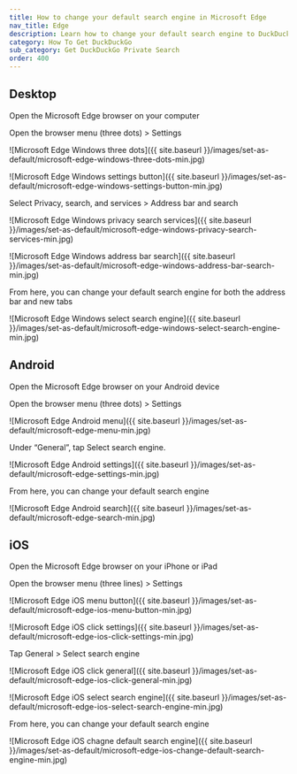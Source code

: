 ```yaml
---
title: How to change your default search engine in Microsoft Edge
nav_title: Edge
description: Learn how to change your default search engine to DuckDuckGo in Microsoft Edge for desktop, Android, and iOS.
category: How To Get DuckDuckGo
sub_category: Get DuckDuckGo Private Search
order: 400
---
```


## Desktop

Open the Microsoft Edge browser on your computer

Open the browser menu (three dots) > Settings

![Microsoft Edge Windows three dots]({{ site.baseurl }}/images/set-as-default/microsoft-edge-windows-three-dots-min.jpg)

![Microsoft Edge Windows settings button]({{ site.baseurl }}/images/set-as-default/microsoft-edge-windows-settings-button-min.jpg)

Select Privacy, search, and services > Address bar and search

![Microsoft Edge Windows privacy search services]({{ site.baseurl }}/images/set-as-default/microsoft-edge-windows-privacy-search-services-min.jpg)

![Microsoft Edge Windows address bar search]({{ site.baseurl }}/images/set-as-default/microsoft-edge-windows-address-bar-search-min.jpg)

From here, you can change your default search engine for both the address bar and new tabs

![Microsoft Edge Windows select search engine]({{ site.baseurl }}/images/set-as-default/microsoft-edge-windows-select-search-engine-min.jpg)

## Android

Open the Microsoft Edge browser on your Android device

Open the browser menu (three dots) > Settings

![Microsoft Edge Android menu]({{ site.baseurl }}/images/set-as-default/microsoft-edge-menu-min.jpg)

Under “General”, tap Select search engine.

![Microsoft Edge Android settings]({{ site.baseurl }}/images/set-as-default/microsoft-edge-settings-min.jpg)

From here, you can change your default search engine

![Microsoft Edge Android search]({{ site.baseurl }}/images/set-as-default/microsoft-edge-search-min.jpg)

## iOS

Open the Microsoft Edge browser on your iPhone or iPad

Open the browser menu (three lines) > Settings

![Microsoft Edge iOS menu button]({{ site.baseurl }}/images/set-as-default/microsoft-edge-ios-menu-button-min.jpg)

![Microsoft Edge iOS click settings]({{ site.baseurl }}/images/set-as-default/microsoft-edge-ios-click-settings-min.jpg)

Tap General > Select search engine

![Microsoft Edge iOS click general]({{ site.baseurl }}/images/set-as-default/microsoft-edge-ios-click-general-min.jpg)

![Microsoft Edge iOS select search engine]({{ site.baseurl }}/images/set-as-default/microsoft-edge-ios-select-search-engine-min.jpg)

From here, you can change your default search engine

![Microsoft Edge iOS chagne default search engine]({{ site.baseurl }}/images/set-as-default/microsoft-edge-ios-change-default-search-engine-min.jpg)

